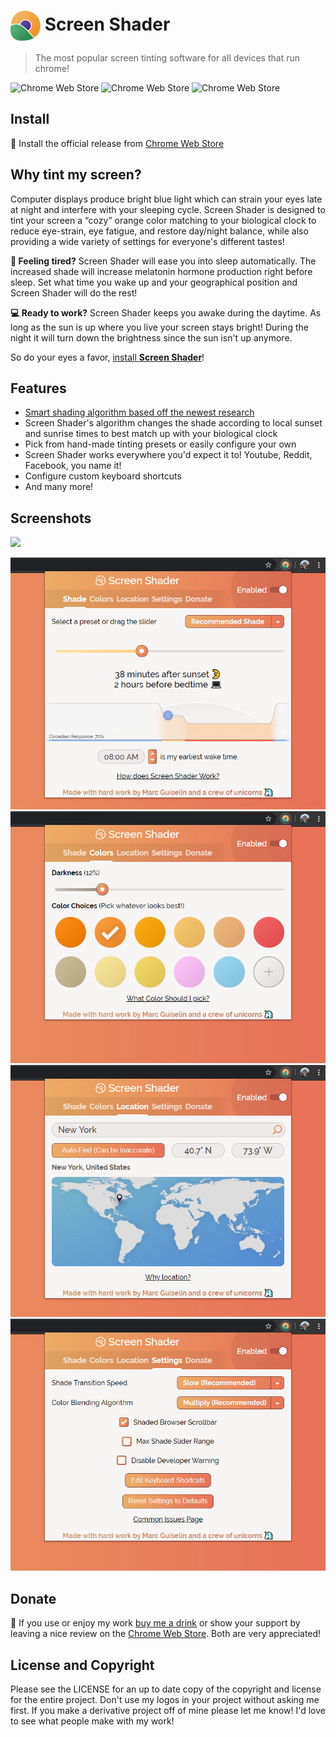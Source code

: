 # <img src="images/icon.png" align="center"> Screen Shader

> The most popular screen tinting software for all devices that run chrome!

![Chrome Web Store](https://img.shields.io/chrome-web-store/d/fmlboobidmkelggdainpknloccojpppi.svg)
![Chrome Web Store](https://img.shields.io/chrome-web-store/rating/fmlboobidmkelggdainpknloccojpppi?color=orange&style=flat-square)
![Chrome Web Store](https://img.shields.io/chrome-web-store/v/fmlboobidmkelggdainpknloccojpppi.svg)

## Install

🚀 Install the official release from [Chrome Web Store](https://chrome.google.com/webstore/detail/screen-shader-smart-scree/fmlboobidmkelggdainpknloccojpppi)

## Why tint my screen?

Computer displays produce bright blue light which can strain your eyes late at night and interfere with your sleeping cycle.
Screen Shader is designed to tint your screen a “cozy” orange color matching to your biological clock to reduce eye-strain, eye fatigue, and restore day/night balance, while also providing a wide variety of settings for everyone's different tastes!

__🌛 Feeling tired?__ Screen Shader will ease you into sleep automatically. The increased shade will increase melatonin hormone production right before sleep. Set what time you wake up and your geographical position and Screen Shader will do the rest!

__💻 Ready to work?__ Screen Shader keeps you awake during the daytime. As long as the sun is up where you live your screen stays bright! During the night it will turn down the brightness since the sun isn't up anymore.

So do your eyes a favor, [install __Screen Shader__](https://chrome.google.com/webstore/detail/screen-shader-smart-scree/fmlboobidmkelggdainpknloccojpppi)!

## Features

- [Smart shading algorithm based off the newest research](https://justgetflux.com/research.html)
- Screen Shader's algorithm changes the shade according to local sunset and sunrise times to best match up with your biological clock
- Pick from hand-made tinting presets or easily configure your own
- Screen Shader works everywhere you'd expect it to! Youtube, Reddit, Facebook, you name it!
- Configure custom keyboard shortcuts
- And many more!

## Screenshots

<img src="images/record 1.gif">

<img src="images/screenshot 1.png"> <img src="images/screenshot 2.png">
<img src="images/screenshot 3.png"> <img src="images/screenshot 4.png">

## Donate

🍻 If you use or enjoy my work [buy me a drink](https://www.paypal.me/marcguiselin/3USD) or show your support by leaving a nice review on the [Chrome Web Store](https://chrome.google.com/webstore/detail/screen-shader-smart-scree/fmlboobidmkelggdainpknloccojpppi). Both are very appreciated! 

## License and Copyright

Please see the LICENSE for an up to date copy of the copyright and license for the entire project. Don't use my logos in your project without asking me first. If you make a derivative project off of mine please let me know! I'd love to see what people make with my work!
